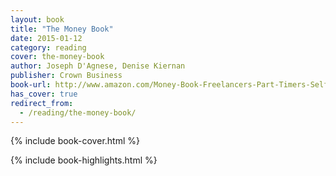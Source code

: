 ```yaml
---
layout: book
title: "The Money Book"
date: 2015-01-12
category: reading
cover: the-money-book
author: Joseph D'Agnese, Denise Kiernan
publisher: Crown Business
book-url: http://www.amazon.com/Money-Book-Freelancers-Part-Timers-Self-Employed-ebook/dp/B0036S4D7O/
has_cover: true
redirect_from:
  - /reading/the-money-book/
---
```

{% include book-cover.html %}

{% include book-highlights.html %}
